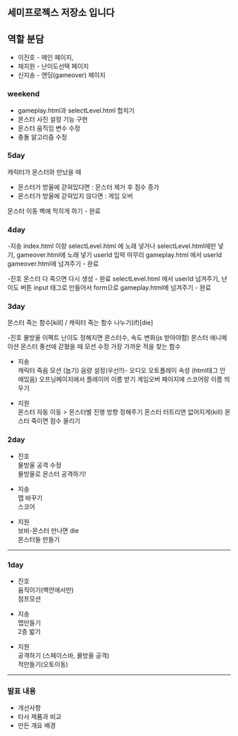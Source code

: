 
## 세미프로젝스 저장소 입니다

## 역할 분담
* 이진호 - 메인 페이지,
* 채지원 - 난이도선택 페이지
* 신지송 - 엔딩(gameover) 페이지

### weekend

- gameplay.html과 selectLevel.html 합치기
- 몬스터 사진 설정 기능 구현
- 몬스터 움직임 변수 수정
- 충돌 알고리즘 수정

### 5day

캐릭터가 몬스터와 만났을 때
- 몬스터가 방울에 갇혀있다면 : 몬스터 제거 후 점수 증가
- 몬스터가 방울에 갇혀있지 않다면 : 게임 오버

몬스터 이동 벽에 막히게 하기 - 완료

### 4day

-지송
index.html 이랑 selectLevel.html 에 노래 넣거나 selectLevel.html에만 넣기, gameover.html에 노래 넣기
userId 입력 마무리
gameplay.html 에서 userId gameover.html에 넘겨주기 - 완료

-진호
몬스터 다 죽으면 다시 생성 - 완료
selectLevel.html 에서 userId 넘겨주기, 난이도 버튼 input 태그로 만들어서 form으로 gameplay.html에 넘겨주기 - 완료

### 3day
몬스터 죽는 함수[kill] / 캐릭터 죽는 함수 나누기(if)[die]

-진호
물방울 이펙트
난이도 정해지면 몬스터수, 속도 변화(js 받아야함)
몬스터 애니메이션
몬스터 풍선에 갇혔을 때 모션 수정
가장 가까운 적을 찾는 함수

- 지송  
캐릭터 죽음 모션 (눕기)
음량 설정(우선!!)- 오디오 오토플레이 속성 (html태그 안에있음)
오프닝페이지에서 플레이어 이름 받기
게임오버 페이지에 스코어랑 이름 띄우기

- 지원  
몬스터 자동 이동 > 몬스터별 진행 방향 정해주기
몬스터 터트리면 없어지게(kill)
몬스터 죽이면 점수 올리기


### 2day 
   
- 진호  
물방울 공격 수정  
물방울로 몬스터 공격하기!

- 지송  
맵 바꾸기  
스코어

- 지원  
보비-몬스터 만나면 die  
몬스터들 만들기  

-----------------  
  
  
### 1day
  
- 진호  
움직이기(벽안에서만)   
점프모션 

- 지송  
맵만들기   
2층 밟기

- 지원  
공격하기 (스페이스바, 물방울 공격)   
적만들기(오토이동)



------------
### 발표 내용

- 개선사항 
- 타사 제품과 비교
- 만든 개요 배경
